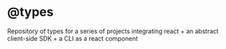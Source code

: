 # @types

Repository of types for a series of projects integrating react + an abstract client-side SDK + a CLI as a react component
